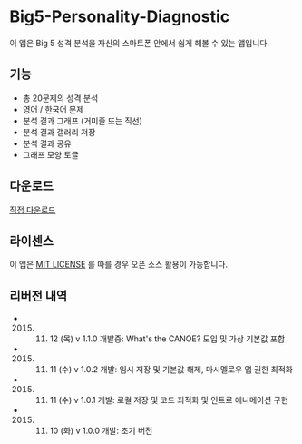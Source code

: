 # Big5-Personality-Diagnostic
이 앱은 Big 5 성격 분석을 자신의 스마트폰 안에서 쉽게 해볼 수 있는 앱입니다. 

## 기능
 * 총 20문제의 성격 분석
 * 영어 / 한국어 문제
 * 분석 결과 그래프 (거미줄 또는 직선)
 * 분석 결과 갤러리 저장
 * 분석 결과 공유
 * 그래프 모양 토글

## 다운로드
[직접 다운로드](https://github.com/WindSekirun/Big5-Personality-Diagnostic/releases/tag/v.1.0.1)

## 라이센스
이 앱은 [MIT LICENSE](https://github.com/WindSekirun/Big5-Personality-Diagnostic/blob/master/LICENSE.MD) 를 따를 경우 오픈 소스 활용이 가능합니다.

## 리버전 내역
* 2015. 11. 12 (목) v 1.1.0 개발중: What's the CANOE? 도입 및 가상 기본값 포함
* 2015. 11. 11 (수) v 1.0.2 개발: 임시 저장 및 기본값 해제, 마시멜로우 앱 권한 최적화
* 2015. 11. 11 (수) v 1.0.1 개발: 로컬 저장 및 코드 최적화 및 인트로 애니메이션 구현
* 2015. 11. 10 (화) v 1.0.0 개발: 초기 버전
